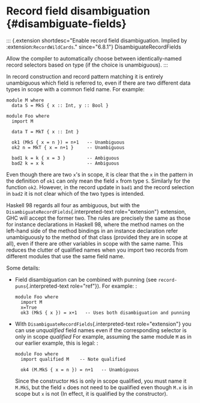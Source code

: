 Record field disambiguation {#disambiguate-fields}
===========================

::: {.extension shortdesc="Enable record field disambiguation.
Implied by :extension:`RecordWildCards`." since="6.8.1"}
DisambiguateRecordFields

Allow the compiler to automatically choose between identically-named
record selectors based on type (if the choice is unambiguous).
:::

In record construction and record pattern matching it is entirely
unambiguous which field is referred to, even if there are two different
data types in scope with a common field name. For example:

    module M where
      data S = MkS { x :: Int, y :: Bool }

    module Foo where
      import M

      data T = MkT { x :: Int }

      ok1 (MkS { x = n }) = n+1   -- Unambiguous
      ok2 n = MkT { x = n+1 }     -- Unambiguous

      bad1 k = k { x = 3 }        -- Ambiguous
      bad2 k = x k                -- Ambiguous

Even though there are two `x`\'s in scope, it is clear that the `x` in
the pattern in the definition of `ok1` can only mean the field `x` from
type `S`. Similarly for the function `ok2`. However, in the record
update in `bad1` and the record selection in `bad2` it is not clear
which of the two types is intended.

Haskell 98 regards all four as ambiguous, but with the
`DisambiguateRecordFields`{.interpreted-text role="extension"}
extension, GHC will accept the former two. The rules are precisely the
same as those for instance declarations in Haskell 98, where the method
names on the left-hand side of the method bindings in an instance
declaration refer unambiguously to the method of that class (provided
they are in scope at all), even if there are other variables in scope
with the same name. This reduces the clutter of qualified names when you
import two records from different modules that use the same field name.

Some details:

-   Field disambiguation can be combined with punning (see
    `record-puns`{.interpreted-text role="ref"}). For example: :

        module Foo where
          import M
          x=True
          ok3 (MkS { x }) = x+1   -- Uses both disambiguation and punning

-   With `DisambiguateRecordFields`{.interpreted-text role="extension"}
    you can use *unqualified* field names even if the corresponding
    selector is only in scope *qualified* For example, assuming the same
    module `M` as in our earlier example, this is legal: :

        module Foo where
          import qualified M    -- Note qualified

          ok4 (M.MkS { x = n }) = n+1   -- Unambiguous

    Since the constructor `MkS` is only in scope qualified, you must
    name it `M.MkS`, but the field `x` does not need to be qualified
    even though `M.x` is in scope but `x` is not (In effect, it is
    qualified by the constructor).
